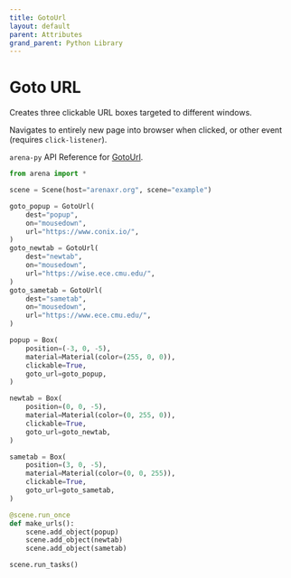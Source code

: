 ```yaml
---
title: GotoUrl
layout: default
parent: Attributes
grand_parent: Python Library
---
```


# Goto URL

Creates three clickable URL boxes targeted to different windows.

Navigates to entirely new page into browser when clicked, or other event (requires `click-listener`).

`arena-py` API Reference for [GotoUrl](/content/python-api/attributes/goto_url).

```python
from arena import *

scene = Scene(host="arenaxr.org", scene="example")

goto_popup = GotoUrl(
    dest="popup",
    on="mousedown",
    url="https://www.conix.io/",
)
goto_newtab = GotoUrl(
    dest="newtab",
    on="mousedown",
    url="https://wise.ece.cmu.edu/",
)
goto_sametab = GotoUrl(
    dest="sametab",
    on="mousedown",
    url="https://www.ece.cmu.edu/",
)

popup = Box(
    position=(-3, 0, -5),
    material=Material(color=(255, 0, 0)),
    clickable=True,
    goto_url=goto_popup,
)

newtab = Box(
    position=(0, 0, -5),
    material=Material(color=(0, 255, 0)),
    clickable=True,
    goto_url=goto_newtab,
)

sametab = Box(
    position=(3, 0, -5),
    material=Material(color=(0, 0, 255)),
    clickable=True,
    goto_url=goto_sametab,
)

@scene.run_once
def make_urls():
    scene.add_object(popup)
    scene.add_object(newtab)
    scene.add_object(sametab)

scene.run_tasks()
```

